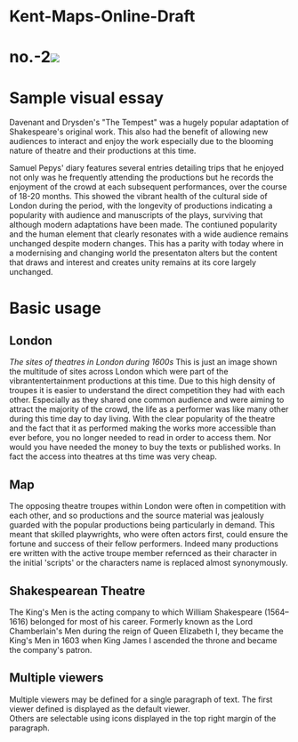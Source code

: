 # Kent-Maps-Online-Draft
# no.-2<a href="https://juncture-digital.org"><img src="https://juncture-digital.org/images/ve-button.png"></a>

<param ve-config 
       title="Shakespeare's Adaptations"
       author="Alfie Forsyth"
       banner="https://iiif.juncture-digital.org/banner/?url=https://upload.wikimedia.org/wikipedia/commons/4/47/Bartholomeus_Johannes_van_Hove%2C_Het_Mauritshuis_te_Den_Haag.jpg" 
       layout="vertical">

<param ve-image url="https://upload.wikimedia.org/wikipedia/commons/2/21/Samuel_Pepys.jpg" label="Samuel Pepys/John Hayls, Public domain, via Wikimedia Commons"> 
<param ve-map center="Q2019734" zoom="8">

# Sample visual essay

Davenant and Drysden's "The Tempest" was a hugely popular adaptation of Shakespeare's original work. This also had the benefit of allowing new audiences to interact and enjoy the work especially due to the blooming nature of theatre and their productions at this time.

Samuel Pepys' diary features several entries detailing trips that he enjoyed not only was he frequently attending the productions but he records the enjoyment of the crowd at each subsequent performances, over the course of 18-20 months. This showed the vibrant health of the cultural side of London during the period, with the longevity of productions indicating a popularity with audience and manuscripts of the plays, surviving that although modern adaptations have been made. The contiuned popularity and the human element that clearly resonates with a wide audience remains unchanged despite modern changes. This has a parity with today where in a modernising and changing world the presentaton alters but the content that draws and interest and creates unity remains at its core largely unchanged. 
<param ve-image url="https://upload.wikimedia.org/wikipedia/commons/2/21/Samuel_Pepys.jpg" label="Samuel Pepys/John Hayls, Public domain, via Wikimedia Commons"> 
<param ve-map center="Q2019734" zoom="8">
<param ve-image 
       manifest="https://iiif.juncture-digital.org/manifest/6dd738aed85597cac540ad31dd5818e86ef7f2918c7b43a9eb3123d5538e6e4c">

# Basic usage

## London

_The sites of theatres in London during 1600s_ This is just an image shown the multitude of sites across London which were part of the vibrantentertainment productions at this time. Due to this high density of troupes it is easier to understand the direct competition they had with each other.
Especially as they shared one common audience and were aiming to attract the majority of the crowd,
the life as a performer was like many other during this time day to day living. With the clear popularity of the theatre and the fact that it as performed making the works more accessible than ever before, you no longer needed to read in order to access them. Nor would you have needed the money to buy the texts or published works. In fact the access into theatres at ths time was very cheap.
<param ve-image 
       label="Theatres in London"
       description="A map depicitng the locale of theatres in London" 
       license="Joseph Quincy Adams. Image credit C. W. Redwood, formerly technical artist at Cornell University, Public domain, via Wikimedia Commons" 
       url="https://upload.wikimedia.org/wikipedia/commons/a/a4/London_map_showing_Shakespearean_theatres.png">

## Map

The opposing theatre troupes within London were often in competition with each other, and so productions and the source material was jealously guarded with the popular productions being particularly in demand. This meant that skilled playwrights, who were often actors first, could ensure the fortune and success of their fellow performers. Indeed many productions ere written with the active troupe member refernced as their character in the initial 'scripts' or the characters name is replaced almost synonymously.
<param ve-map center="Q36600" zoom="11" prefer-geojson>

## Shakespearean Theatre 
 The King's Men is the acting company to which William Shakespeare (1564–1616) belonged for most of his career. Formerly known as the Lord Chamberlain's Men during the reign of Queen Elizabeth I, they became the King's Men in 1603 when King James I ascended the throne and became the company's patron.
  

## Multiple viewers

Multiple viewers may be defined for a single paragraph of text.  The first viewer defined is displayed as the default viewer.  
Others are selectable using icons displayed in the top right margin of the paragraph.
<param ve-image 
       manifest="https://iiif.juncture-digital.org/manifest/6dd738aed85597cac540ad31dd5818e86ef7f2918c7b43a9eb3123d5538e6e4c">
<param ve-map center="Q36600" zoom="11">
